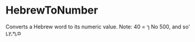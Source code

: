# HebrewToNumber
Converts a Hebrew word to its numeric value.
Note: ך = 40 No 500, and so' ם,ף,ץ,ן 

